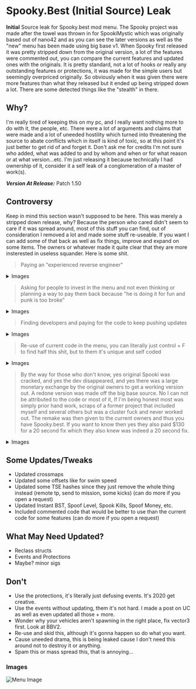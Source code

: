 # Spooky.Best (Initial Source) Leak
**Initial** Source leak for Spooky.best mod menu. The Spooky project was made after the towel was thrown in for SpookiMystic which was originally based out of nano42 and as you can see the later versions as well as the "new" menu has been made using big base v1. When Spooky first released it was pretty stripped down from the original version, a lot of the features were commented out, you can compare the current features and updated ones with the originals. It is pretty standard, not a lot of hooks or really any outstanding features or protections, it was made for the simple users but seemingly overpriced originally. So obviously when it was given there were more features than what they released but it ended up being stripped down a lot. There are some detected things like the "stealth" in there. 

## Why?
I'm really tired of keeping this on my pc, and I really want nothing more to do with it, the people, etc. There were a lot of arguments and claims that were made and a lot of uneeded hostility which turned into threatening the source to abate conflicts which in itself is kind of toxic, so at this point it's just better to get rid of and forget it. Don't ask me for credits I'm  not sure who added, what was added to and by whom and when or for what reason or at what version...etc. I'm just releasing it because technically I had ownership of it, consider it a self leak of a conglomeration of a master of work(s).

_**Version At Release:**_ Patch 1.50

## Controversy
Keep in mind this section wasn't supposed to be here. This was merely a stripped down release, why? Because the person who cared didn't seem to care if it was spread around, most of this stuff you can find, out of consideration I removed a lot and made some stuff re-useable. If you want I can add some of that back as well as fix things, improve and expand on some items. The owners or whatever made it quite clear that they are more insterested in useless squander. Here is some shit.

> Paying an "experienced reverse engineer"
<details> 
  <summary>Images </summary>
  
   ![The Price](https://cdn.discordapp.com/attachments/699232650359078952/732415616253952120/unknown.png)
   ![Repair Code](https://i.imgur.com/7kFpUs7.png)
   ![Paid](https://i.imgur.com/VypPFyg.png)
</details>

> Asking for people to invest in the menu and not even thinking or planning a way to pay them back because "he is doing it for fun and punk is too broke"
<details> 
  <summary>Images</summary>
  
   ![The Money](https://i.imgur.com/EkuQCVM.png)
</details>

> Finding developers and paying for the code to keep pushing updates
<details> 
  <summary>Images</summary>
  
   ![The Dev](https://i.imgur.com/JBZxzA7.png)
   ![Future](https://i.imgur.com/wIwhyUj.png)
</details>

> Re-use of current code in the menu, you can literally just control + F to find half this shit, but to them it's unique and self coded
<details> 
  <summary>Images</summary>
  
   ![Better](https://i.imgur.com/Lx3vL1P.png)
   ![The Protections](https://i.imgur.com/3d4r4D2.png)
</details>

> By the way for those who don't know, yes original Spooki was cracked, and yes the dev disappeared, and yes there was a large monetary exchange by the original owners to get a working version out. A redone version was made off the big base source. No I can not be attributed to the code or most of it, If I'm being honest most was simply prior hand work, scraps of a former project that included myself and several others but was a cluster fuck and never worked out. The remake was then given to the current owners and thus you have Spooky.best. If you want to know then yes they also paid $130 for a 20 second fix which they also knew was indeed a 20 second fix. 
<details> 
  <summary>Images</summary>
  
   ![Originally](https://i.imgur.com/7lq4gsN.png)
</details>

## Some Updates/Tweaks
* Updated crossmaps
* Updated some offsets like for swim speed
* Updated some TSE hashes since they just remove the whole thing instead (remote tp, send to mission, some kicks) (can do more if you open a request)
* Updated Instant BST, Spoof Level, Spook Kills, Spoof Money, etc.
* Included commented code that would be better to use than the current code for some features (can do more if you open a request)

## What May Need Updated?
* Reclass structs
* Events and Protections
* Maybe? minor sigs

## Don't
* Use the protections, it's literally just defusing events. It's 2020 get creative.
* Use the events without updating, them it's not hard. I made a post on UC as well as even updated all those + more.
* Wonder why your vehicles aren't spawning in the right place, fix vector3 first. Look at BBV2.
* Re-use and skid this, although it's gonna happen so do what you want.
* Cause uneeded drama, this is being leaked cause I don't need this around not to destroy it or anything.
* Spam this or mass spread this, that is annoying...

### Images
![Menu Image](https://media.karousell.com/media/photos/products/2020/7/17/gta_5_spooky_mod_menu_1595000054_187b148d_progressive.jpg)
